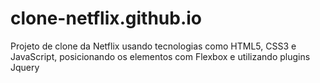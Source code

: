 # clone-netflix.github.io
Projeto de clone da Netflix usando tecnologias como HTML5, CSS3 e JavaScript, posicionando os elementos com Flexbox e utilizando plugins Jquery
